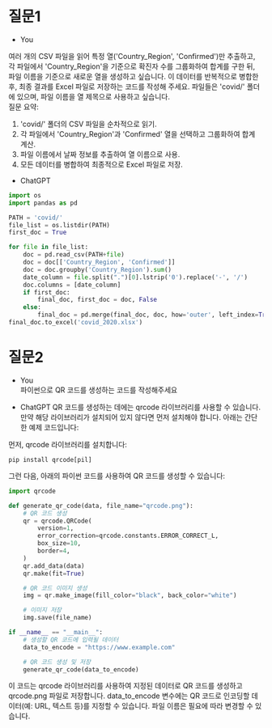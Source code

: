 질문1
=========
* You  

여러 개의 CSV 파일을 읽어 특정 열('Country_Region', 'Confirmed')만 추출하고, 각 파일에서 'Country_Region'을 기준으로 확진자 수를 그룹화하여 합계를 구한 뒤, 파일 이름을 기준으로 새로운 열을 생성하고 싶습니다. 이 데이터를 반복적으로 병합한 후, 최종 결과를 Excel 파일로 저장하는 코드를 작성해 주세요. 파일들은 'covid/' 폴더에 있으며, 파일 이름을 열 제목으로 사용하고 싶습니다.   
질문 요약:
1.	'covid/' 폴더의 CSV 파일을 순차적으로 읽기.
2.	각 파일에서 'Country_Region'과 'Confirmed' 열을 선택하고 그룹화하여 합계 계산.
3.	파일 이름에서 날짜 정보를 추출하여 열 이름으로 사용.
4.	모든 데이터를 병합하여 최종적으로 Excel 파일로 저장.



* ChatGPT   

```python
import os
import pandas as pd

PATH = 'covid/'
file_list = os.listdir(PATH)
first_doc = True

for file in file_list:
    doc = pd.read_csv(PATH+file)
    doc = doc[['Country_Region', 'Confirmed']]
    doc = doc.groupby('Country_Region').sum()
    date_column = file.split(".")[0].lstrip('0').replace('-', '/') 
    doc.columns = [date_column]
    if first_doc:
        final_doc, first_doc = doc, False
    else:
        final_doc = pd.merge(final_doc, doc, how='outer', left_index=True, right_index=True)
final_doc.to_excel('covid_2020.xlsx')
```

질문2
=======
* You  
파이썬으로 QR 코드를 생성하는 코드를 작성해주세요

* ChatGPT 
QR 코드를 생성하는 데에는 qrcode 라이브러리를 사용할 수 있습니다. 만약 해당 라이브러리가 설치되어 있지 않다면 먼저 설치해야 합니다. 아래는 간단한 예제 코드입니다:

먼저, qrcode 라이브러리를 설치합니다:

```
pip install qrcode[pil]
```
그런 다음, 아래의 파이썬 코드를 사용하여 QR 코드를 생성할 수 있습니다:

```python
import qrcode

def generate_qr_code(data, file_name="qrcode.png"):
    # QR 코드 생성
    qr = qrcode.QRCode(
        version=1,
        error_correction=qrcode.constants.ERROR_CORRECT_L,
        box_size=10,
        border=4,
    )
    qr.add_data(data)
    qr.make(fit=True)

    # QR 코드 이미지 생성
    img = qr.make_image(fill_color="black", back_color="white")

    # 이미지 저장
    img.save(file_name)

if __name__ == "__main__":
    # 생성할 QR 코드에 입력될 데이터
    data_to_encode = "https://www.example.com"

    # QR 코드 생성 및 저장
    generate_qr_code(data_to_encode)

```
이 코드는 qrcode 라이브러리를 사용하여 지정된 데이터로 QR 코드를 생성하고 qrcode.png 파일로 저장합니다. data_to_encode 변수에는 QR 코드로 인코딩할 데이터(예: URL, 텍스트 등)를 지정할 수 있습니다. 파일 이름은 필요에 따라 변경할 수 있습니다.
